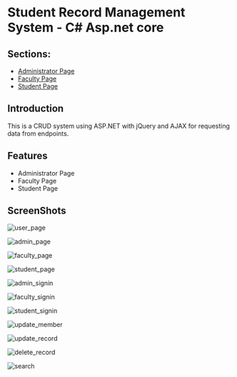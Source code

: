 # Student Record Management System - C# Asp.net core #

## Sections: ##
* [Administrator Page](#administrator-page)
* [Faculty Page](#faculty-page)
* [Student Page](#student-page)

## Introduction ##
This is a CRUD system using ASP.NET with jQuery and AJAX for requesting data from endpoints.

## Features ##
* Administrator Page
* Faculty Page
* Student Page

## ScreenShots ##
![user_page](https://github.com/phil1217/SRMS-Images/blob/6a0c8c17cef3c92a83db2ead1f5c2ff657e4a308/user%20page.jpg)

![admin_page](https://github.com/phil1217/SRMS-Images/blob/6a0c8c17cef3c92a83db2ead1f5c2ff657e4a308/administrator%20page.jpg)

![faculty_page](https://github.com/phil1217/SRMS-Images/blob/6a0c8c17cef3c92a83db2ead1f5c2ff657e4a308/faculty%20page.jpg)

![student_page](https://github.com/phil1217/SRMS-Images/blob/6a0c8c17cef3c92a83db2ead1f5c2ff657e4a308/student%20page.jpg)

![admin_signin](https://github.com/phil1217/SRMS-Images/blob/6a0c8c17cef3c92a83db2ead1f5c2ff657e4a308/admin%20-%20signin.jpg)

![faculty_signin](https://github.com/phil1217/SRMS-Images/blob/6a0c8c17cef3c92a83db2ead1f5c2ff657e4a308/faculty-signin.jpg)

![student_signin](https://github.com/phil1217/SRMS-Images/blob/6a0c8c17cef3c92a83db2ead1f5c2ff657e4a308/student-signin.jpg)

![update_member](https://github.com/phil1217/SRMS-Images/blob/6a0c8c17cef3c92a83db2ead1f5c2ff657e4a308/update%20member.jpg)

![update_record](https://github.com/phil1217/SRMS-Images/blob/6a0c8c17cef3c92a83db2ead1f5c2ff657e4a308/update%20record.jpg)

![delete_record](https://github.com/phil1217/SRMS-Images/blob/6a0c8c17cef3c92a83db2ead1f5c2ff657e4a308/delete.jpg)

![search](https://github.com/phil1217/SRMS-Images/blob/6a0c8c17cef3c92a83db2ead1f5c2ff657e4a308/administrator%20search.jpg)
